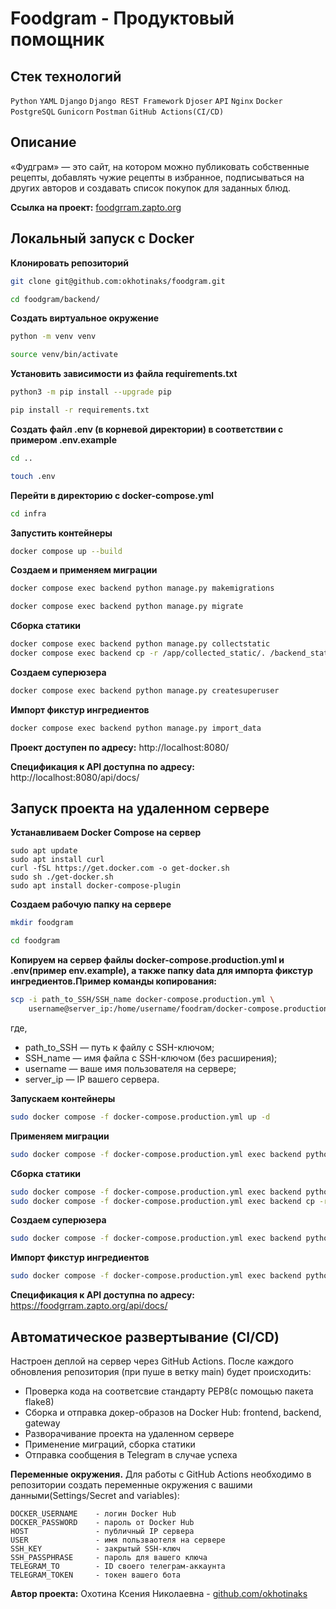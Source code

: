 # Foodgram - Продуктовый помощник

## Стек технологий
`Python` `YAML` `Django` `Django REST Framework` `Djoser` `API` `Nginx` `Docker` `PostgreSQL` `Gunicorn` `Postman` `GitHub Actions(CI/CD)`

## Описание 
«Фудграм» — это сайт, на котором можно публиковать собственные рецепты, добавлять чужие рецепты в избранное, подписываться на других авторов и создавать список покупок для заданных блюд.

**Ссылка на проект:**
[foodgrram.zapto.org](https://foodgrram.zapto.org/)


## Локальный запуск с Docker

**Клонировать репозиторий**
```bash
git clone git@github.com:okhotinaks/foodgram.git
```
```bash
cd foodgram/backend/
```
**Создать виртуальное окружение**
```bash
python -m venv venv
```
```bash
source venv/bin/activate
```
**Установить зависимости из файла requirements.txt**
```bash
python3 -m pip install --upgrade pip
```
```bash
pip install -r requirements.txt
```
**Создать файл .env (в корневой директории) в соответствии с примером .env.example**
```bash
cd ..
```
```bash
touch .env
```
**Перейти в директорию с docker-compose.yml**
```bash
cd infra
```
**Запустить контейнеры**
```bash
docker compose up --build
```
**Создаем и применяем миграции**
```bash
docker compose exec backend python manage.py makemigrations
```
```bash
docker compose exec backend python manage.py migrate
```
**Сборка статики**
```bash
docker compose exec backend python manage.py collectstatic
docker compose exec backend cp -r /app/collected_static/. /backend_static/static/
``` 
**Создаем суперюзера**
```bash
docker compose exec backend python manage.py createsuperuser
```
**Импорт фикстур ингредиентов**
```bash
docker compose exec backend python manage.py import_data
```
**Проект доступен по адресу:**
http://localhost:8080/

**Спецификация к API доступна по адресу:**
http://localhost:8080/api/docs/


## Запуск проекта на удаленном сервере

**Устанавливаем Docker Compose на сервер**
```
sudo apt update
sudo apt install curl
curl -fSL https://get.docker.com -o get-docker.sh
sudo sh ./get-docker.sh
sudo apt install docker-compose-plugin 
```
**Создаем рабочую папку на сервере**
```bash
mkdir foodgram
```
```bash
cd foodgram
```
**Копируем на сервер файлы docker-compose.production.yml и .env(пример env.example), а также папку data для импорта фикстур ингредиентов.Пример команды копирования:**
```bash
scp -i path_to_SSH/SSH_name docker-compose.production.yml \
    username@server_ip:/home/username/foodram/docker-compose.production.yml
```
где,
- path_to_SSH — путь к файлу с SSH-ключом;
- SSH_name — имя файла с SSH-ключом (без расширения);
- username — ваше имя пользователя на сервере;
- server_ip — IP вашего сервера.

**Запускаем контейнеры**
```bash
sudo docker compose -f docker-compose.production.yml up -d 
```
**Применяем миграции**
```bash
sudo docker compose -f docker-compose.production.yml exec backend python manage.py migrate
```
**Сборка статики**
```bash
sudo docker compose -f docker-compose.production.yml exec backend python manage.py collectstatic
sudo docker compose -f docker-compose.production.yml exec backend cp -r /app/collected_static/. /backend_static/static/ 
```
**Создаем суперюзера**
```bash
sudo docker compose -f docker-compose.production.yml exec backend python manage.py createsuperuser
```
**Импорт фикстур ингредиентов**
```bash
sudo docker compose -f docker-compose.production.yml exec backend python manage.py import_data
```
**Спецификация к API доступна по адресу:**
https://foodgrram.zapto.org/api/docs/


## Автоматическое развертывание (CI/CD)
Настроен деплой на сервер через GitHub Actions.
После каждого обновления репозитория (при пуше в ветку main) будет происходить:
- Проверка кода на соответсвие стандарту PEP8(с помощью пакета flake8)
- Сборка и отправка докер-образов на Docker Hub: frontend, backend, gateway
- Разворачивание проекта на удаленном сервере
- Применение миграций, сборка статики
- Отправка сообщения в Telegram в случае успеха

**Переменные окружения.**
Для работы с GitHub Actions необходимо в репозитории создать переменные окружения c вашими данными(Settings/Secret and variables):
```
DOCKER_USERNAME    - логин Docker Hub
DOCKER_PASSWORD    - пароль от Docker Hub
HOST               - публичный IP сервера
USER               - имя пользваотеля на сервере
SSH_KEY            - закрытый SSH-ключ 
SSH_PASSPHRASE     - пароль для вашего ключа
TELEGRAM_TO        - ID своего телеграм-аккаунта
TELEGRAM_TOKEN     - токен вашего бота
```

**Автор проекта:**
Охотина Ксения Николаевна - [github.com/okhotinaks](https://github.com/okhotinaks)